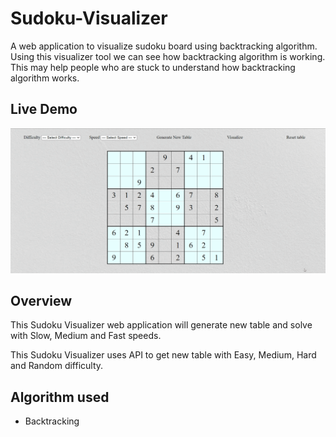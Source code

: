 # Sudoku-Visualizer

A web application to visualize sudoku board using backtracking algorithm. Using this visualizer tool we can see how backtracking algorithm is working.
This may help people who are stuck to understand how backtracking algorithm works.

## Live Demo

![](https://github.com/Sathishabd17/Sudoku-Visualizer/blob/main/Sudoku%20Visualizer.gif)

## Overview

This Sudoku Visualizer web application will generate new table and solve with Slow, Medium and Fast speeds.

This Sudoku Visualizer uses API to get new table with Easy, Medium, Hard and Random difficulty.

## Algorithm used

* Backtracking
